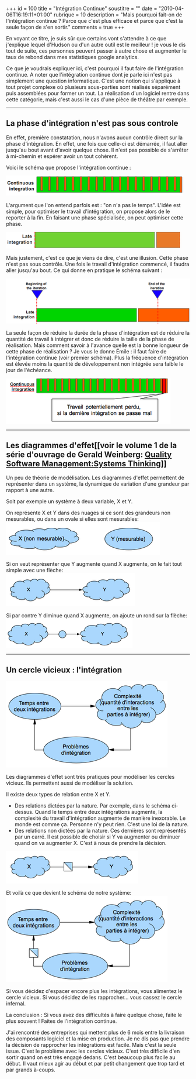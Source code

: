 +++
id = 100
title = "Intégration Continue"
soustitre = ""
date = "2010-04-06T16:19:11+01:00"
rubrique = 10
description = "Mais pourquoi fait-on de l'intégration continue ? Parce que c'est plus efficace et parce que c'est la seule façon de s'en sortir."
comments = true
+++

<div class="chapo"></div>
En voyant ce titre, je suis sûr que certains vont s'attendre à ce que j'explique lequel d'Hudson ou d'un autre outil est le meilleur ! je vous le dis tout de suite, ces personnes peuvent passer à autre chose et augmenter le taux de rebond dans mes statistiques google analytics.

Ce que je voudrais expliquer ici, c'est pourquoi il faut faire de l'intégration continue. A noter que l'intégration continue dont je parle ici n'est pas simplement une question informatique. C'est une notion qui s'applique à tout projet complexe où plusieurs sous-parties sont réalisés séparément puis assemblées pour former un tout.
La réalisation d'un logiciel rentre dans cette catégorie, mais c'est aussi le cas d'une pièce de théâtre par exemple.

-----
## La phase d'intégration n'est pas sous controle

En effet, première constatation, nous n'avons aucun contrôle direct sur la phase d'intégration. En effet, une fois que celle-ci est démarrée, il faut aller jusqu'au bout avant d'avoir quelque chose. Il n'est pas possible de s'arrêter à mi-chemin et espérer avoir un tout cohérent.

Voici le schéma que propose l'intégration continue :
 
<img src="/images/png/Image_2.png"/>

L'argument que l'on entend parfois est : "on n'a pas le temps". L'idée est simple, pour optimiser le travail d'intégration, on propose alors de le reporter à la fin. En faisant une phase spécialisée, on peut optimiser cette phase.

<img src="/images/png/lateIntegration1.png"/>

Mais justement, c'est ce que je viens de dire, c'est une illusion. Cette phase n'est pas sous contrôle. Une fois le travail d'intégration commencé, il faudra aller jusqu'au bout. Ce qui donne en pratique le schéma suivant :

<img src="/images/png/Image_3.png"/>

La seule façon de réduire la durée de la phase d'intégration est de réduire la quantité de travail à intégrer et donc de réduire la taille de la phase de réalisation. Mais comment savoir à l'avance quelle est la bonne longueur de cette phase de réalisation ? Je vous le donne Émile : il faut faire de l'intégration continue (voir premier schéma).
Plus la fréquence d'intégration est élevée moins la quantité de développement non intégrée sera faible le jour de l'échéance.

<img src="/images/png/Image_2-2.png"/>

-----
## Les diagrammes d'effet[[voir le volume 1 de la série d'ouvrage de Gerald Weinberg: [Quality Software Management:Systems Thinking](../article_51)]]

Un peu de théorie de modélisation. Les diagrammes d'effet permettent de représenter dans un système, la dynamique de variation d'une grandeur par rapport à une autre.

Soit par exemple un système à deux variable, X et Y. 

On représente X et Y dans des nuages si ce sont des grandeurs non mesurables, ou dans un ovale si elles sont mesurables:
<img src="/images/png/Capture_d_ecran_2010-04-04_a_01.56.50.png"/>

Si on veut représenter que Y augmente quand X augmente, on le fait tout simple avec une flèche:
<img src="/images/png/Capture_d_ecran_2010-04-04_a_01.25.25.png"/>

Si par contre Y diminue quand X augmente, on ajoute un rond sur la flèche:
<img src="/images/png/Capture_d_ecran_2010-04-04_a_01.26.22.png"/>

-----
## Un cercle vicieux : l'intégration

<img src="/images/png/Capture_d_ecran_2010-04-04_a_01.53.19.png"/>

Les diagrammes d'effet sont très pratiques pour modéliser les cercles vicieux. Ils permettent aussi de modéliser la solution.

Il existe deux types de relation entre X et Y. 
- Des relations dictées par la nature. Par exemple, dans le schéma ci-dessus. Quand le temps entre deux intégrations augmente, la complexité du travail d'intégration augmente de manière inexorable. Le monde est comme ça. Personne n'y peut rien. C'est une loi de la nature. 
- Des relations non dictées par la nature. Ces dernières sont représentés par un carré. Il est possible de choisir si Y va augmenter ou diminuer quand on va augmenter X. C'est à nous de prendre la décision.
<img src="/images/png/Capture_d_ecran_2010-04-04_a_02.05.02.png"/>

Et voilà ce que devient le schéma de notre système:
<img src="/images/png/Capture_d_ecran_2010-04-04_a_02.07.40.png"/>

Si vous décidez d'espacer encore plus les intégrations, vous alimentez le cercle vicieux. Si vous décidez de les rapprocher... vous cassez le cercle infernal. 

La conclusion : Si vous avez des difficultés à faire quelque chose, faite le plus souvent ! Faites de l'intégration continue. 

J'ai rencontré des entreprises qui mettent plus de 6 mois entre la livraison des composants logiciel et la mise en production. Je ne dis pas que prendre la décision de rapprocher les intégrations est facile. Mais c'est la seule issue. C'est le problème avec les cercles vicieux. C'est très difficile d'en sortir quand on est très engagé dedans. C'est beaucoup plus facile au début. Il vaut mieux agir au début et par petit changement que trop tard et par grands à-coups.